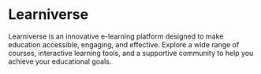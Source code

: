 # Learniverse
Learniverse is an innovative e-learning platform designed to make education accessible, engaging, and effective. Explore a wide range of courses, interactive learning tools, and a supportive community to help you achieve your educational goals.
